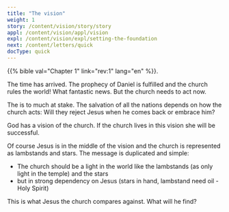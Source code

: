 ```yaml
---
title: "The vision"
weight: 1
story: /content/vision/story/story
appl: /content/vision/appl/vision
expl: /content/vision/expl/setting-the-foundation
next: /content/letters/quick
docType: quick
---
```


{{% bible val="Chapter 1" link="rev:1" lang="en" %}}.

The time has arrived. The prophecy of Daniel is fulfilled and the church rules the world! What fantastic news. But the church needs to act now.

The is to much at stake. The salvation of all the nations depends on how the church acts: Will they reject Jesus when he comes back or embrace him?

God has a vision of the church. If the church lives in this vision she will be successful.

Of course Jesus is in the middle of the vision and the church is represented as lambstands and stars. The message is duplicated and simple:
- The church should be a light in the world like the lambstands (as only light in the temple) and the stars
- but in strong dependency on Jesus (stars in hand, lambstand need oil - Holy Spirit)

This is what Jesus the church compares against. What will he find?